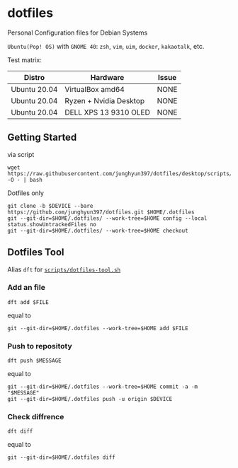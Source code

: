 # dotfiles
Personal Configuration files for Debian Systems


``Ubuntu(Pop! OS)`` with ``GNOME 40``: ``zsh``, ``vim``, ``uim``, ``docker``, ``kakaotalk``, etc.


Test matrix:

| Distro | Hardware | Issue |
| ------ | -------- | ----- |
| Ubuntu 20.04 | VirtualBox amd64 | NONE |
| Ubuntu 20.04 | Ryzen + Nvidia Desktop | NONE |
| Ubuntu 20.04 | DELL XPS 13 9310 OLED | NONE |

## Getting Started

via script

```shell
wget https://raw.githubusercontent.com/junghyun397/dotfiles/desktop/scripts/setup/setup.sh -O - | bash
```

Dotfiles only

```shell
git clone -b $DEVICE --bare https://github.com/junghyun397/dotfiles.git $HOME/.dotfiles
git --git-dir=$HOME/.dotfiles/ --work-tree=$HOME config --local status.showUntrackedFiles no
git --git-dir=$HOME/.dotfiles/ --work-tree=$HOME checkout
```

## Dotfiles Tool

Alias ``dft`` for [``scripts/dotfiles-tool.sh``](https://github.com/junghyun397/dotfiles/blob/desktop/scripts/dotfiles-tool.sh)

### Add an file

```shell
dft add $FILE 
```

equal to

```shell
git --git-dir=$HOME/.dotfiles --work-tree=$HOME add $FILE
```

### Push to repositoty

```shell
dft push $MESSAGE
```

equal to

```shell
git --git-dir=$HOME/.dotfiles --work-tree=$HOME commit -a -m "$MESSAGE"
git --git-dir=$HOME/.dotfiles push -u origin $DEVICE

```

### Check diffrence

```shell
dft diff
```

equal to

```shell
git --git-dir=$HOME/.dotfiles diff
```
